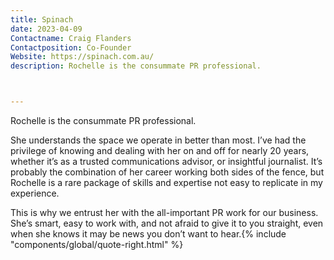 ```yaml
---
title: Spinach
date: 2023-04-09
Contactname: Craig Flanders
Contactposition: Co-Founder
Website: https://spinach.com.au/
description: Rochelle is the consummate PR professional.



---
```



Rochelle is the consummate PR professional.

She understands the space we operate in better than most. I’ve had the privilege of knowing and dealing with her on and off for nearly 20 years, whether it’s as a trusted communications advisor, or insightful journalist. It’s probably the combination of her career working both sides of the fence, but Rochelle is a rare package of skills and expertise not easy to replicate in my experience.

This is why we entrust her with the all-important PR work for our business. She’s smart, easy to work with, and not afraid to give it to you straight, even when she knows it may be news you don’t want to hear.<span class="rightfloat">{% include "components/global/quote-right.html" %}</span>



